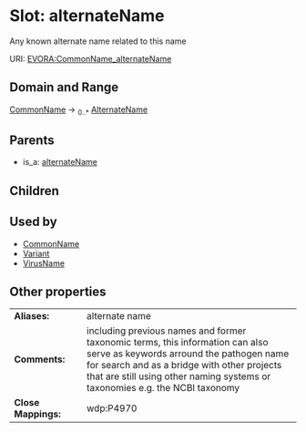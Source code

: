 
# Slot: alternateName

Any known alternate name related to this name

URI: [EVORA:CommonName_alternateName](https://evora-project.eu/CommonName_alternateName)


## Domain and Range

[CommonName](CommonName.md) &#8594;  <sub>0..\*</sub> [AlternateName](AlternateName.md)

## Parents

 *  is_a: [alternateName](alternateName.md)

## Children


## Used by

 * [CommonName](CommonName.md)
 * [Variant](Variant.md)
 * [VirusName](VirusName.md)

## Other properties

|  |  |  |
| --- | --- | --- |
| **Aliases:** | | alternate name |
| **Comments:** | | including previous names and former taxonomic terms, this information can also serve as keywords arround the pathogen name for search and as a bridge with other projects that are still using other naming systems or taxonomies e.g. the NCBI taxonomy |
| **Close Mappings:** | | wdp:P4970 |